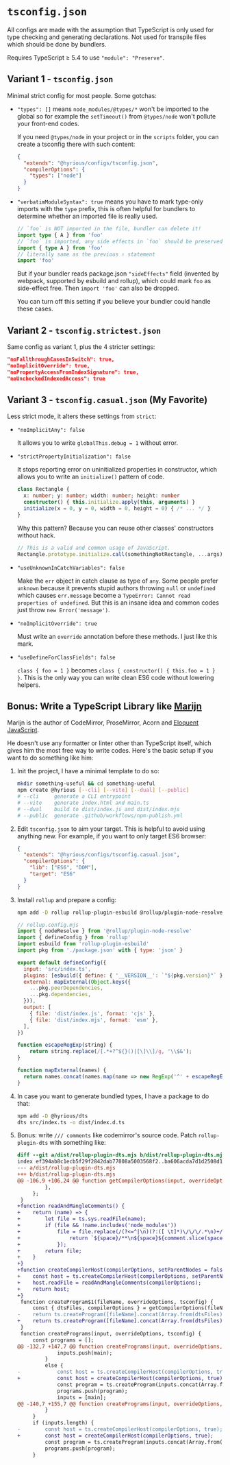 # `tsconfig.json`

All configs are made with the assumption that TypeScript is only used for
type checking and generating declarations. Not used for transpile files
which should be done by bundlers.

Requires TypeScript &ge; 5.4 to use `"module": "Preserve"`.

## Variant 1 - `tsconfig.json`

Minimal strict config for most people. Some gotchas:

- `"types": []` means `node_modules/@types/*` won't be imported to the global
  so for example the `setTimeout()` from `@types/node` won't pollute your
  front-end codes.

  If you need `@types/node` in your project or in the `scripts` folder, you can
  create a tsconfig there with such content:

  ```json
  {
    "extends": "@hyrious/configs/tsconfig.json",
    "compilerOptions": {
      "types": ["node"]
    }
  }
  ```

- `"verbatimModuleSyntax": true` means you have to mark type-only imports with
  the `type` prefix, this is often helpful for bundlers to determine whether
  an imported file is really used.

  ```ts
  // `foo` is NOT imported in the file, bundler can delete it!
  import type { A } from 'foo'
  // `foo` is imported, any side effects in `foo` should be preserved.
  import { type A } from 'foo'
  // literally same as the previous ↑ statement
  import 'foo'
  ```

  But if your bundler reads package.json `"sideEffects"` field (invented by webpack,
  supported by esbuild and rollup), which could mark `foo` as side-effect free.
  Then `import 'foo'` can also be dropped.

  You can turn off this setting if you believe your bundler could handle these cases.

## Variant 2 - `tsconfig.strictest.json`

Same config as variant 1, plus the 4 stricter settings:

```json
"noFallthroughCasesInSwitch": true,
"noImplicitOverride": true,
"noPropertyAccessFromIndexSignature": true,
"noUncheckedIndexedAccess": true
```

## Variant 3 - `tsconfig.casual.json` (My Favorite)

Less strict mode, it alters these settings from `strict`:

- `"noImplicitAny": false`

  It allows you to write `globalThis.debug = 1` without error.

- `"strictPropertyInitialization": false`

  It stops reporting error on uninitialized properties in constructor,
  which allows you to write an `initialize()` pattern of code.

  ```ts
  class Rectangle {
    x: number; y: number; width: number; height: number
    constructor() { this.initialize.apply(this, arguments) }
    initialize(x = 0, y = 0, width = 0, height = 0) { /* ... */ }
  }
  ```

  Why this pattern? Because you can reuse other classes' constructors without hack.

  ```ts
  // This is a valid and common usage of JavaScript.
  Rectangle.prototype.initialize.call(somethingNotRectangle, ...args)
  ```

- `"useUnknownInCatchVariables": false`

  Make the `err` object in catch clause as type of `any`.
  Some people prefer `unknown` because it prevents stupid authors throwing `null` or `undefined` which
  causes `err.message` become a `TypeError: Cannot read properties of undefined`.
  But this is an insane idea and common codes just throw `new Error('message')`.

- `"noImplicitOverride": true`

  Must write an `override` annotation before these methods. I just like this mark.

- `"useDefineForClassFields": false`

  `class { foo = 1 }` becomes `class { constructor() { this.foo = 1 } }`.
  This is the only way you can write clean ES6 code without lowering helpers.

## Bonus: Write a TypeScript Library like [Marijn](https://github.com/marijnh)

Marijn is the author of CodeMirror, ProseMirror, Acorn and [Eloquent JavaScript](https://eloquentjavascript.net/).

He doesn't use any formatter or linter other than TypeScript itself, which gives
him the most free way to write codes. Here's the basic setup if you want to do something like him:

1. Init the project, I have a minimal template to do so:

   ```bash
   mkdir something-useful && cd something-useful
   npm create @hyrious [--cli] [--vite] [--dual] [--public]
   # --cli     generate a CLI entrypoint
   # --vite    generate index.html and main.ts
   # --dual    build to dist/index.js and dist/index.mjs
   # --public  generate .github/workflows/npm-publish.yml
   ```

2. Edit `tsconfig.json` to aim your target. This is helpful to avoid using anything new.
   For example, if you want to only target ES6 browser:

   ```json
   {
     "extends": "@hyrious/configs/tsconfig.casual.json",
     "compilerOptions": {
       "lib": ["ES6", "DOM"],
       "target": "ES6"
     }
   }
   ```

3. Install `rollup` and prepare a config:

   ```bash
   npm add -D rollup rollup-plugin-esbuild @rollup/plugin-node-resolve
   ```

   ```js
   // rollup.config.mjs
   import { nodeResolve } from '@rollup/plugin-node-resolve'
   import { defineConfig } from 'rollup'
   import esbuild from 'rollup-plugin-esbuild'
   import pkg from './package.json' with { type: 'json' }

   export default defineConfig({
     input: 'src/index.ts',
     plugins: [esbuild({ define: { '__VERSION__': `"${pkg.version}"` } }), nodeResolve()],
     external: mapExternal(Object.keys({
       ...pkg.peerDependencies,
       ...pkg.dependencies,
     })),
     output: [
       { file: 'dist/index.js', format: 'cjs' },
       { file: 'dist/index.mjs', format: 'esm' },
     ],
   })

   function escapeRegExp(string) {
       return string.replace(/[.*+?^${}()|[\]\\]/g, '\\$&');
   }

   function mapExternal(names) {
     return names.concat(names.map(name => new RegExp('^' + escapeRegExp(name) + '/')))
   }
   ```

4. In case you want to generate bundled types, I have a package to do that:

   ```bash
   npm add -D @hyrious/dts
   dts src/index.ts -o dist/index.d.ts
   ```

5. Bonus: write `/// comments` like codemirror's source code.
   Patch `rollup-plugin-dts` with something like:

   ```diff
   diff --git a/dist/rollup-plugin-dts.mjs b/dist/rollup-plugin-dts.mjs
   index ef394ab8c1ecb5f29f2842dab77808a5003568f2..ba606acda7d1d2508d11a50d1bdc46e8601accef 100644
   --- a/dist/rollup-plugin-dts.mjs
   +++ b/dist/rollup-plugin-dts.mjs
   @@ -106,9 +106,24 @@ function getCompilerOptions(input, overrideOptions, overrideConfigPath) {
            },
        };
    }
   +function readAndMangleComments() {
   +    return (name) => {
   +        let file = ts.sys.readFile(name);
   +        if (file && !name.includes('node_modules'))
   +            file = file.replace(/(?<=^|\n)(?:([ \t]*)\/\/\/.*\n)+/g, (comment, space) => {
   +                return `${space}/**\n${space}${comment.slice(space.length).replace(/\/\/\/ ?/g, " * ")}${space} */\n`;
   +            });
   +        return file;
   +    }
   +}
   +function createCompilerHost(compilerOptions, setParentNodes = false) {
   +    const host = ts.createCompilerHost(compilerOptions, setParentNodes);
   +    host.readFile = readAndMangleComments(compilerOptions);
   +    return host;
   +}
    function createProgram$1(fileName, overrideOptions, tsconfig) {
        const { dtsFiles, compilerOptions } = getCompilerOptions(fileName, overrideOptions, tsconfig);
   -    return ts.createProgram([fileName].concat(Array.from(dtsFiles)), compilerOptions, ts.createCompilerHost(compilerOptions, true));
   +    return ts.createProgram([fileName].concat(Array.from(dtsFiles)), compilerOptions, createCompilerHost(compilerOptions, true));
    }
    function createPrograms(input, overrideOptions, tsconfig) {
        const programs = [];
   @@ -132,7 +147,7 @@ function createPrograms(input, overrideOptions, tsconfig) {
                inputs.push(main);
            }
            else {
   -            const host = ts.createCompilerHost(compilerOptions, true);
   +            const host = createCompilerHost(compilerOptions, true);
                const program = ts.createProgram(inputs.concat(Array.from(dtsFiles)), compilerOptions, host);
                programs.push(program);
                inputs = [main];
   @@ -140,7 +155,7 @@ function createPrograms(input, overrideOptions, tsconfig) {
            }
        }
        if (inputs.length) {
   -        const host = ts.createCompilerHost(compilerOptions, true);
   +        const host = createCompilerHost(compilerOptions, true);
            const program = ts.createProgram(inputs.concat(Array.from(dtsFiles)), compilerOptions, host);
            programs.push(program);
        }
   ```
